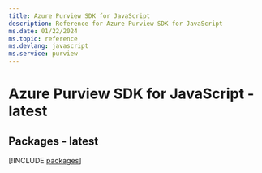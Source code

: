 ```yaml
---
title: Azure Purview SDK for JavaScript
description: Reference for Azure Purview SDK for JavaScript
ms.date: 01/22/2024
ms.topic: reference
ms.devlang: javascript
ms.service: purview
---
```

# Azure Purview SDK for JavaScript - latest
## Packages - latest
[!INCLUDE [packages](purview-index.md)]
